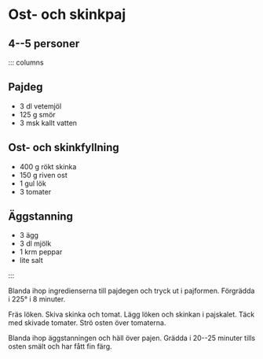 # Ost- och skinkpaj

## 4--5 personer

::: columns
## Pajdeg

-   3 dl vetemjöl
-   125 g smör
-   3 msk kallt vatten

## Ost- och skinkfyllning

-   400 g rökt skinka
-   150 g riven ost
-   1 gul lök
-   3 tomater

## Äggstanning

-   3 ägg
-   3 dl mjölk
-   1 krm peppar
-   lite salt

:::

Blanda ihop ingredienserna till pajdegen och tryck ut i pajformen.
Förgrädda i 225° i 8 minuter.

Fräs löken. Skiva skinka och tomat. Lägg löken och skinkan i pajskalet.
Täck med skivade tomater. Strö osten över tomaterna.

Blanda ihop äggstanningen och häll över pajen. Grädda i 20--25 minuter
tills osten smält och har fått fin färg.
